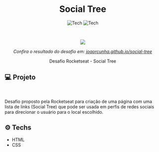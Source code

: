 <h1 align="center">Social Tree</h1>

<p align="center">
  <img alt="Tech" src="https://img.shields.io/badge/HTML-ea6227?style=for-the-badge" />
  <img alt="Tech" src="https://img.shields.io/badge/CSS-149fda?style=for-the-badge" />
</p>

<br />

<p align="center">  
   <img src="https://github.com/joaorcunha/social-tree-2/blob/gh-pages/banner.PNG?raw=true" />
   
 </p>

<p align="center">
  <em>Confira o resultado do desafio em: <a href="https://joaorcunha.github.io/social-tree/" target="_blank">joaorcunha.github.io/social-tree</a></em>
  
</p>

<p align="center">
  Desafio Rocketseat - Social Tree
  
</p>

## :computer: Projeto

<br />

<p>Desafio proposto pela Rocketseat para criação de uma página com uma lista de links (Social Tree) que pode ser usada em perfis de redes sociais para direcionar o usuário para o local escolhido.
</p>

## :gear: Techs

* HTML
* CSS
